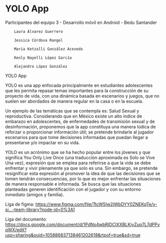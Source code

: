 # YOLO App

Participantes del equipo 3 - Desarrollo móvil en Android - Bedu Santander

        Laura Álvarez Guerrero

        Jessica Córdova Rangel

        María Ketzalli González Acevedo

        Kenly Nayelli López García

        Alejandro López González


YOLO App 

YOLO es una app enfocada principalmente en estudiantes adolescentes que les permita repasar temas importantes para la construcción de su proyecto de vida, con una dinámica basada en escenarios y juegos, que no suelen ser abordados de manera regular en la casa o en la escuela. 

Un ejemplo de las temáticas que se contempla es: Salud Sexual y reproductiva. Considerando que en México existe un alto índice de embarazo en adolescentes, de enfermedades de transmisión sexual y de desinformación, proponemos que la app constituya una manera lúdica de reforzar o proporcionar información útil;  se pretende brindarle al jugador escenarios para que tome decisiones informadas que puedan llegar a presentarse y/o impactar en su vida. 

YOLO es un acrónimo que se ha hecho popular entre los jóvenes y que significa You Only Live Once (una traducción aproximada es Solo se Vive Una vez), expresión que se emplea para referirse a que la vida se debe enfrentar y vivir plenamente ya que solo es una. Sin embargo, se pretende resignificar esta expresión al promover la idea de que las decisiones que se tomen tendrán consecuencias, por lo que es mejor enfrentar las situaciones de manera responsable e informada. Se busca que las situaciones planteadas generen identificación con el jugador y con su entorno inmediato (amigos y familia).


Liga de figma: https://www.figma.com/file/TtcW5Iw2iWbDYY0ZNEKqTe/y-si...-team-library?node-id=0%3A1 

Liga del documento: https://docs.google.com/document/d/1PdNs4wbRIDClXXBLKiyZuq7L7dPPvqWX/edit?usp=sharing&ouid=105886837138461202618&rtpof=true&sd=true
